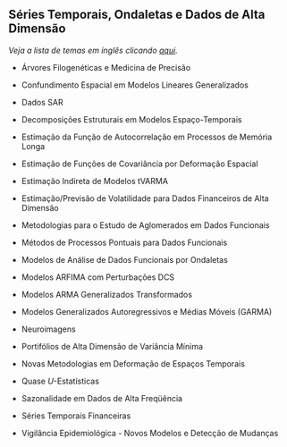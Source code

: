 ## Séries Temporais, Ondaletas e Dados de Alta Dimensão

*Veja a lista de temas em inglês clicando [aqui](temas_ENG.md).*

-   Árvores Filogenéticas e Medicina de Precisão

-   Confundimento Espacial em Modelos Lineares Generalizados

-   Dados SAR

-   Decomposições Estruturais em Modelos Espaço-Temporais

-   Estimação da Função de Autocorrelação em Processos de Memória Longa

-   Estimação de Funções de Covariância por Deformação Espacial

-   Estimação Indireta de Modelos tVARMA

-   Estimação/Previsão de Volatilidade para Dados Financeiros de Alta
    Dimensão

-   Metodologias para o Estudo de Aglomerados em Dados Funcionais

-   Métodos de Processos Pontuais para Dados Funcionais

-   Modelos de Análise de Dados Funcionais por Ondaletas

-   Modelos ARFIMA com Perturbações DCS

-   Modelos ARMA Generalizados Transformados

-   Modelos Generalizados Autoregressivos e Médias Móveis (GARMA)

-   Neuroimagens

-   Portifólios de Alta Dimensão de Variância Mínima

-   Novas Metodologias em Deformação de Espaços Temporais

-   Quase *U*-Estatísticas

-   Sazonalidade em Dados de Alta Freqüência

-   Séries Temporais Financeiras

-   Vigilância Epidemiológica - Novos Modelos e Detecção de Mudanças
